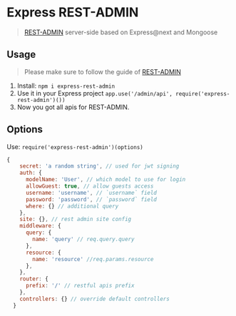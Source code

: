 # Express REST-ADMIN
> [REST-ADMIN](https://github.com/wxs77577/rest-admin) server-side based on Express@next and Mongoose

## Usage
> Please make sure to follow the guide of [REST-ADMIN](https://github.com/wxs77577/rest-admin)
1. Install: `npm i express-rest-admin`
2. Use it in your Express project
  `app.use('/admin/api', require('express-rest-admin')())`
3. Now you got all apis for REST-ADMIN.

## Options

Use: `require('express-rest-admin')(options)`

```javascript
{
    secret: 'a random string', // used for jwt signing
    auth: {
      modelName: 'User', // which model to use for login
      allowGuest: true, // allow guests access
      username: 'username', // `username` field
      password: 'password', // `password` field
      where: {} // additional query
    },
    site: {}, // rest admin site config
    middleware: {
      query: {
        name: 'query' // req.query.query
      },
      resource: {
        name: 'resource' //req.params.resource
      },
    },
    router: {
      prefix: '/' // restful apis prefix
    },
    controllers: {} // override default controllers
  }
```